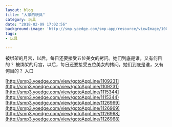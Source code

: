 ```yaml
---
layout: blog
title: "大家的玩具"
category: 玩具
date: "2018-02-09 17:02:56"
background-image: 'http://smp.yoedge.com/smp-app/resource/viewImage/1003748appline.png'
tags:
- 玩具

---
```

被绑架的月宫，以后，每日还要接受五位美女的拷问。她们到底是谁，又有何目的？
被绑架的月宫，以后，每日还要接受五位美女的拷问。她们到底是谁，又有何目的？
入口

[http://smp3.yoedge.com/view/gotoAppLine/1109231](http://smp3.yoedge.com/view/gotoAppLine/1109231)
[http://smp3.yoedge.com/view/gotoAppLine/1115344](http://smp3.yoedge.com/view/gotoAppLine/1115344)
[http://smp3.yoedge.com/view/gotoAppLine/1126969](http://smp3.yoedge.com/view/gotoAppLine/1126969)
[http://smp3.yoedge.com/view/gotoAppLine/1126968](http://smp3.yoedge.com/view/gotoAppLine/1126968)

        

